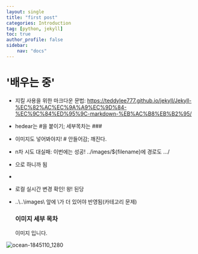 ```yaml
---
layout: single
title: "first post"
categories: Introduction
tag: [python, jekyll]
toc: true
author_profile: false
sidebar:
    nav: "docs"
---
```


# '배우는 중'
 - 지킬 사용을 위한 마크다운 문법: https://teddylee777.github.io/jekyll/Jekyll-%EC%82%AC%EC%9A%A9%EC%9D%84-%EC%9C%84%ED%95%9C-markdown-%EB%AC%B8%EB%B2%95/

 - hedear는 #을 붙이기; 세부목차는 ###

 - 이미지도 넣어봐야지! # 안들어감; 깨진다.

 - n차 시도 대실패: 이번에는 성공! ../images/${filename}에 경로도 .../

 - 으로 하니까 됨

 - 

 - 로컬 실시간 변경 확인! 왕! 된당

 - ..\\..\images\ 앞에 \가 더 있어야 반영됨(카테고리 문제)

   ### 이미지 세부 목차

   이미지 입니다.

![ocean-1845110_1280](..\..\images\2023-09-04-first_post\ocean-1845110_1280.jpg)
